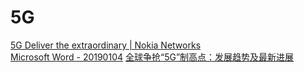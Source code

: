# 5G

[5G Deliver the extraordinary | Nokia Networks](https://www.nokia.com/networks/5g/?did=d0000000019p)  
[Microsoft Word - 20190104](http://www.ssif.com.hk/main_hk/a/20190104.pdf)
[全球争抢“5G”制高点：发展趋势及最新进展](https://www.ofweek.com/topic/2017/fiber/5G/)
